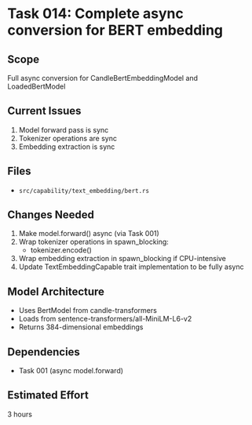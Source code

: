 # Task 014: Complete async conversion for BERT embedding

## Scope
Full async conversion for CandleBertEmbeddingModel and LoadedBertModel

## Current Issues
1. Model forward pass is sync
2. Tokenizer operations are sync
3. Embedding extraction is sync

## Files
- `src/capability/text_embedding/bert.rs`

## Changes Needed
1. Make model.forward() async (via Task 001)
2. Wrap tokenizer operations in spawn_blocking:
   - tokenizer.encode()
3. Wrap embedding extraction in spawn_blocking if CPU-intensive
4. Update TextEmbeddingCapable trait implementation to be fully async

## Model Architecture
- Uses BertModel from candle-transformers
- Loads from sentence-transformers/all-MiniLM-L6-v2
- Returns 384-dimensional embeddings

## Dependencies
- Task 001 (async model.forward)

## Estimated Effort
3 hours
